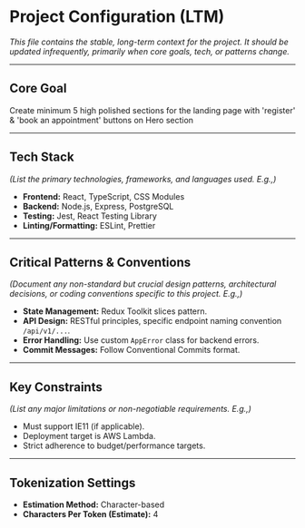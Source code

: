 # Project Configuration (LTM)

_This file contains the stable, long-term context for the project._
_It should be updated infrequently, primarily when core goals, tech, or patterns change._

---

## Core Goal

Create minimum 5 high polished sections for the landing page with 'register' & 'book an appointment' buttons on Hero section

---

## Tech Stack

_(List the primary technologies, frameworks, and languages used. E.g.,)_

- **Frontend:** React, TypeScript, CSS Modules
- **Backend:** Node.js, Express, PostgreSQL
- **Testing:** Jest, React Testing Library
- **Linting/Formatting:** ESLint, Prettier

---

## Critical Patterns & Conventions

_(Document any non-standard but crucial design patterns, architectural decisions, or coding conventions specific to this project. E.g.,)_

- **State Management:** Redux Toolkit slices pattern.
- **API Design:** RESTful principles, specific endpoint naming convention `/api/v1/...`.
- **Error Handling:** Use custom `AppError` class for backend errors.
- **Commit Messages:** Follow Conventional Commits format.

---

## Key Constraints

_(List any major limitations or non-negotiable requirements. E.g.,)_

- Must support IE11 (if applicable).
- Deployment target is AWS Lambda.
- Strict adherence to budget/performance targets.

---

## Tokenization Settings

- **Estimation Method:** Character-based
- **Characters Per Token (Estimate):** 4

